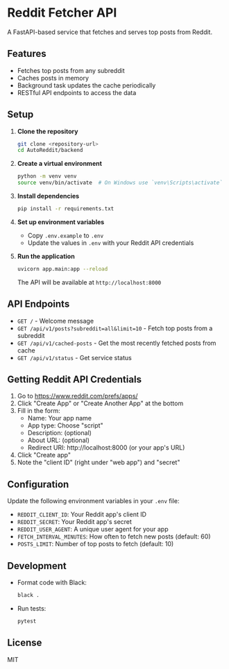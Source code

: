 # Reddit Fetcher API

A FastAPI-based service that fetches and serves top posts from Reddit.

## Features

- Fetches top posts from any subreddit
- Caches posts in memory
- Background task updates the cache periodically
- RESTful API endpoints to access the data

## Setup

1. **Clone the repository**
   ```bash
   git clone <repository-url>
   cd AutoReddit/backend
   ```

2. **Create a virtual environment**
   ```bash
   python -m venv venv
   source venv/bin/activate  # On Windows use `venv\Scripts\activate`
   ```

3. **Install dependencies**
   ```bash
   pip install -r requirements.txt
   ```

4. **Set up environment variables**
   - Copy `.env.example` to `.env`
   - Update the values in `.env` with your Reddit API credentials

5. **Run the application**
   ```bash
   uvicorn app.main:app --reload
   ```

   The API will be available at `http://localhost:8000`

## API Endpoints

- `GET /` - Welcome message
- `GET /api/v1/posts?subreddit=all&limit=10` - Fetch top posts from a subreddit
- `GET /api/v1/cached-posts` - Get the most recently fetched posts from cache
- `GET /api/v1/status` - Get service status

## Getting Reddit API Credentials

1. Go to https://www.reddit.com/prefs/apps/
2. Click "Create App" or "Create Another App" at the bottom
3. Fill in the form:
   - Name: Your app name
   - App type: Choose "script"
   - Description: (optional)
   - About URL: (optional)
   - Redirect URI: http://localhost:8000 (or your app's URL)
4. Click "Create app"
5. Note the "client ID" (right under "web app") and "secret"

## Configuration

Update the following environment variables in your `.env` file:

- `REDDIT_CLIENT_ID`: Your Reddit app's client ID
- `REDDIT_SECRET`: Your Reddit app's secret
- `REDDIT_USER_AGENT`: A unique user agent for your app
- `FETCH_INTERVAL_MINUTES`: How often to fetch new posts (default: 60)
- `POSTS_LIMIT`: Number of top posts to fetch (default: 10)

## Development

- Format code with Black:
  ```bash
  black .
  ```

- Run tests:
  ```bash
  pytest
  ```

## License

MIT
